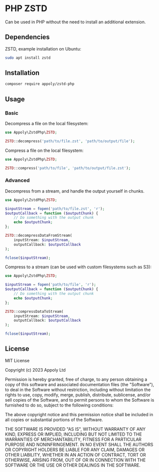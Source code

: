 # PHP ZSTD

Can be used in PHP without the need to install an additional extension.

## Dependencies

ZSTD, example installation on Ubuntu:

```bash
sudo apt install zstd
````

## Installation

```bash
composer require appoly/zstd-php
```

## Usage

### Basic

Decompress a file on the local filesystem:

```php
use Appoly\ZstdPhp\ZSTD;

ZSTD::decompress('path/to/file.zst', 'path/to/output/file');
```

Compress a file on the local filesystem:

```php
use Appoly\ZstdPhp\ZSTD;

ZSTD::compress('path/to/file', 'path/to/output/file.zst');
```

### Advanced

Decompress from a stream, and handle the output yourself in chunks.

```php
use Appoly\ZstdPhp\ZSTD;

$inputStream = fopen('path/to/file.zst', 'r');
$outputCallback = function ($outputChunk) {
    // Do something with the output chunk
    echo $outputChunk;
};

ZSTD::decompressDataFromStream(
    inputStream: $inputStream,
    outputCallback: $outputCallback
);

fclose($inputStream);
```

Compress to a stream (can be used with custom filesystems such as S3):

```php
use Appoly\ZstdPhp\ZSTD;

$inputStream = fopen('path/to/file', 'r');
$outputCallback = function ($outputChunk) {
    // Do something with the output chunk
    echo $outputChunk;
};

ZSTD::compressDataToStream(
    inputStream: $inputStream,
    outputCallback: $outputCallback
);

fclose($inputStream);
```

## License
MIT License

Copyright (c) 2023 Appoly Ltd

Permission is hereby granted, free of charge, to any person obtaining a copy of this software and associated documentation files (the "Software"), to deal in the Software without restriction, including without limitation the rights to use, copy, modify, merge, publish, distribute, sublicense, and/or sell copies of the Software, and to permit persons to whom the Software is furnished to do so, subject to the following conditions:

The above copyright notice and this permission notice shall be included in all copies or substantial portions of the Software.

THE SOFTWARE IS PROVIDED "AS IS", WITHOUT WARRANTY OF ANY KIND, EXPRESS OR IMPLIED, INCLUDING BUT NOT LIMITED TO THE WARRANTIES OF MERCHANTABILITY, FITNESS FOR A PARTICULAR PURPOSE AND NONINFRINGEMENT. IN NO EVENT SHALL THE AUTHORS OR COPYRIGHT HOLDERS BE LIABLE FOR ANY CLAIM, DAMAGES OR OTHER LIABILITY, WHETHER IN AN ACTION OF CONTRACT, TORT OR OTHERWISE, ARISING FROM, OUT OF OR IN CONNECTION WITH THE SOFTWARE OR THE USE OR OTHER DEALINGS IN THE SOFTWARE.
